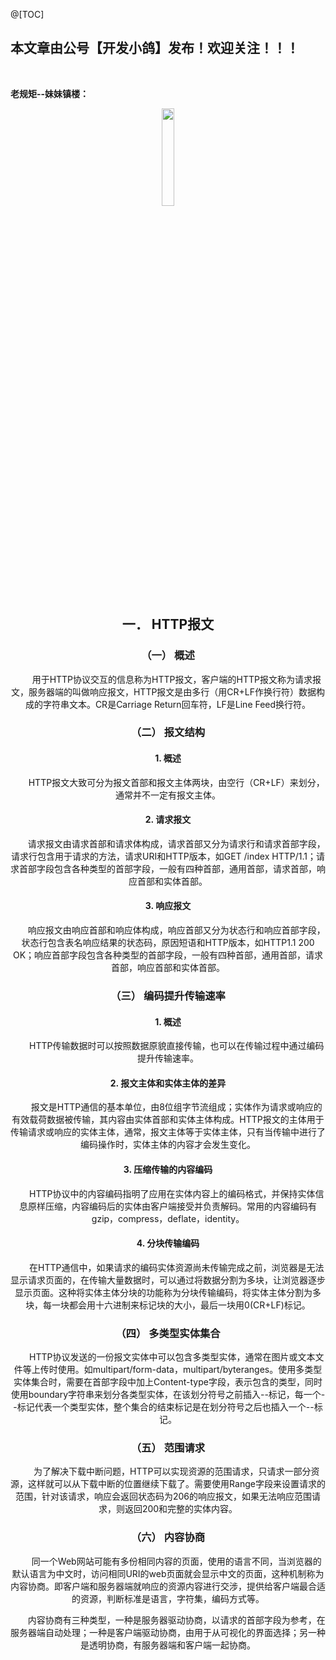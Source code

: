 ﻿@[TOC]
## 本文章由公号【开发小鸽】发布！欢迎关注！！！
<br>

**老规矩--妹妹镇楼：**
<center>
<img src="https://img-blog.csdnimg.cn/20200721223424816.JPG"   width="20%">

## 一．	HTTP报文
### （一）	概述
&nbsp;  &nbsp;  &nbsp;  &nbsp;用于HTTP协议交互的信息称为HTTP报文，客户端的HTTP报文称为请求报文，服务器端的叫做响应报文，HTTP报文是由多行（用CR+LF作换行符）数据构成的字符串文本。CR是Carriage Return回车符，LF是Line Feed换行符。
<br>


### （二）	报文结构
#### 1.	概述
&nbsp;  &nbsp;  &nbsp;  &nbsp;HTTP报文大致可分为报文首部和报文主体两块，由空行（CR+LF）来划分，通常并不一定有报文主体。
<br>


#### 2.	请求报文
&nbsp;  &nbsp;  &nbsp;  &nbsp;请求报文由请求首部和请求体构成，请求首部又分为请求行和请求首部字段，请求行包含用于请求的方法，请求URI和HTTP版本，如GET /index HTTP/1.1；请求首部字段包含各种类型的首部字段，一般有四种首部，通用首部，请求首部，响应首部和实体首部。
<br>


#### 3.	响应报文
&nbsp;  &nbsp;  &nbsp;  &nbsp;响应报文由响应首部和响应体构成，响应首部又分为状态行和响应首部字段，状态行包含表名响应结果的状态码，原因短语和HTTP版本，如HTTP1.1 200 OK；响应首部字段包含各种类型的首部字段，一般有四种首部，通用首部，请求首部，响应首部和实体首部。
<br>


### （三）	编码提升传输速率
#### 1.	概述
&nbsp;  &nbsp;  &nbsp;  &nbsp;HTTP传输数据时可以按照数据原貌直接传输，也可以在传输过程中通过编码提升传输速率。
<br>


#### 2.	报文主体和实体主体的差异
&nbsp;  &nbsp;  &nbsp;  &nbsp;报文是HTTP通信的基本单位，由8位组字节流组成；实体作为请求或响应的有效载荷数据被传输，其内容由实体首部和实体主体构成。HTTP报文的主体用于传输请求或响应的实体主体，通常，报文主体等于实体主体，只有当传输中进行了编码操作时，实体主体的内容才会发生变化。
<br>


#### 3.	压缩传输的内容编码
&nbsp;  &nbsp;  &nbsp;  &nbsp;HTTP协议中的内容编码指明了应用在实体内容上的编码格式，并保持实体信息原样压缩，内容编码后的实体由客户端接受并负责解码。常用的内容编码有gzip，compress，deflate，identity。
<br>


#### 4.	分块传输编码
&nbsp;  &nbsp;  &nbsp;  &nbsp;在HTTP通信中，如果请求的编码实体资源尚未传输完成之前，浏览器是无法显示请求页面的，在传输大量数据时，可以通过将数据分割为多块，让浏览器逐步显示页面。这种将实体主体分块的功能称为分块传输编码，将实体主体分割为多块，每一块都会用十六进制来标记块的大小，最后一块用0(CR+LF)标记。
<br>


### （四）	多类型实体集合
&nbsp;  &nbsp;  &nbsp;  &nbsp;HTTP协议发送的一份报文实体中可以包含多类型实体，通常在图片或文本文件等上传时使用。如multipart/form-data，multipart/byteranges。使用多类型实体集合时，需要在首部字段中加上Content-type字段，表示包含的类型，同时使用boundary字符串来划分各类型实体，在该划分符号之前插入--标记，每一个--标记代表一个类型实体，整个集合的结束标记是在划分符号之后也插入一个--标记。
<br>


### （五）	范围请求
&nbsp;  &nbsp;  &nbsp;  &nbsp;为了解决下载中断问题，HTTP可以实现资源的范围请求，只请求一部分资源，这样就可以从下载中断的位置继续下载了。需要使用Range字段来设置请求的范围，针对该请求，响应会返回状态码为206的响应报文，如果无法响应范围请求，则返回200和完整的实体内容。
<br>


### （六）	内容协商
&nbsp;  &nbsp;  &nbsp;  &nbsp;同一个Web网站可能有多份相同内容的页面，使用的语言不同，当浏览器的默认语言为中文时，访问相同URI的web页面就会显示中文的页面，这种机制称为内容协商。即客户端和服务器端就响应的资源内容进行交涉，提供给客户端最合适的资源，判断标准是语言，字符集，编码方式等。

&nbsp;  &nbsp;  &nbsp;  &nbsp;内容协商有三种类型，一种是服务器驱动协商，以请求的首部字段为参考，在服务器端自动处理；一种是客户端驱动协商，由用于从可视化的界面选择；另一种是透明协商，有服务器端和客户端一起协商。

